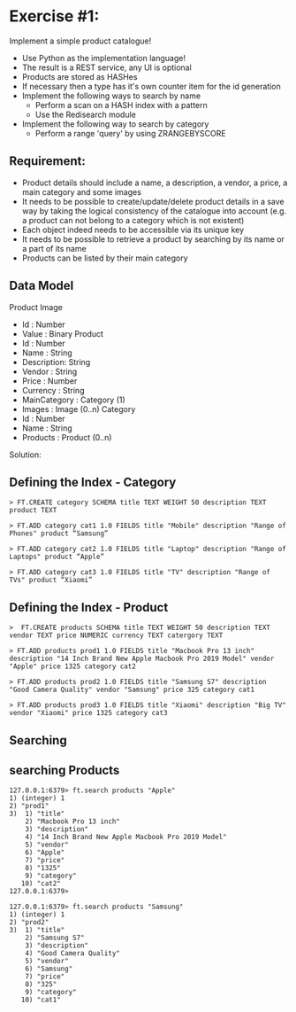 # Exercise #1:

Implement a simple product catalogue!
- Use Python as the implementation language!
- The result is a REST service, any UI is optional
- Products are stored as HASHes
- If necessary then a type has it's own counter item for the id generation
- Implement the following ways to search by name
  - Perform a scan on a HASH index with a pattern
  - Use the Redisearch module
- Implement the following way to search by category
  - Perform a range 'query' by using ZRANGEBYSCORE


## Requirement:


- Product details should include a name, a description, a vendor, a price, a main category and some images
- It needs to be possible to create/update/delete product details in a save way by taking the logical consistency of the catalogue into account (e.g. a product can not belong to a category which is not existent)
- Each object indeed needs to be accessible via its unique key
- It needs to be possible to retrieve a product by searching by its name or a part of its name
- Products can be listed by their main category

## Data Model


Product Image
- Id : Number
- Value : Binary
Product
- Id : Number
- Name : String
- Description: String
- Vendor : String
- Price : Number
- Currency : String
- MainCategory : Category (1)
- Images : Image (0..n)
Category
- Id : Number
- Name : String
- Products : Product (0..n)


Solution:

## Defining the Index - Category

```
> FT.CREATE category SCHEMA title TEXT WEIGHT 50 description TEXT product TEXT 
```


```
> FT.ADD category cat1 1.0 FIELDS title "Mobile" description "Range of Phones" product “Samsung”
```

```
> FT.ADD category cat2 1.0 FIELDS title "Laptop" description "Range of Laptops" product “Apple”
```

```
> FT.ADD category cat3 1.0 FIELDS title "TV" description "Range of TVs" product “Xiaomi”
```

## Defining the Index - Product

```
>  FT.CREATE products SCHEMA title TEXT WEIGHT 50 description TEXT vendor TEXT price NUMERIC currency TEXT catergory TEXT
```

```
> FT.ADD products prod1 1.0 FIELDS title "Macbook Pro 13 inch" description "14 Inch Brand New Apple Macbook Pro 2019 Model" vendor "Apple" price 1325 category cat2
```

```
> FT.ADD products prod2 1.0 FIELDS title "Samsung S7" description "Good Camera Quality" vendor "Samsung" price 325 category cat1
```

```
> FT.ADD products prod3 1.0 FIELDS title "Xiaomi" description "Big TV" vendor "Xiaomi" price 1325 category cat3
```


## Searching




## searching Products

```
127.0.0.1:6379> ft.search products "Apple"
1) (integer) 1
2) "prod1"
3)  1) "title"
    2) "Macbook Pro 13 inch"
    3) "description"
    4) "14 Inch Brand New Apple Macbook Pro 2019 Model"
    5) "vendor"
    6) "Apple"
    7) "price"
    8) "1325"
    9) "category"
   10) "cat2"
127.0.0.1:6379>
```

```
127.0.0.1:6379> ft.search products "Samsung"
1) (integer) 1
2) "prod2"
3)  1) "title"
    2) "Samsung S7"
    3) "description"
    4) "Good Camera Quality"
    5) "vendor"
    6) "Samsung"
    7) "price"
    8) "325"
    9) "category"
   10) "cat1"
```




